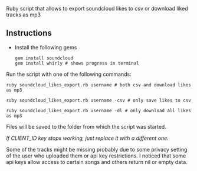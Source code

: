 Ruby script that allows to export soundcloud likes to csv or download liked tracks as mp3

## Instructions

- Install the following gems
  ```
  gem install soundcloud
  gem install whirly # shows progress in terminal
  ```

Run the script with one of the following commands:

```
ruby soundcloud_likes_export.rb username # both csv and download likes as mp3

ruby soundcloud_likes_export.rb username -csv # only save likes to csv

ruby soundcloud_likes_export.rb username -dl # only download all likes as mp3
```

Files will be saved to the folder from which the script was started.

*If CLIENT_ID key stops working, just replace it with a different one.*

Some of the tracks might be missing probably due to some privacy setting of the user who uploaded them or api key restrictions.
I noticed that some api keys allow access to certain songs and others return nil or empty data.
